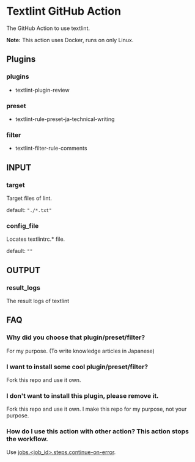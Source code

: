 # Textlint GitHub Action

The GitHub Action to use textlint.

**Note:** This action uses Docker, runs on only Linux.

## Plugins

### plugins

- textlint-plugin-review

### preset

- textlint-rule-preset-ja-technical-writing

### filter

- textlint-filter-rule-comments

## INPUT

### target

Target files of lint.

default: `"./*.txt"`

### config_file

Locates textlintrc.\* file.

default: `""`

## OUTPUT

### result_logs

The result logs of textlint

## FAQ

### Why did you choose that plugin/preset/filter?

For my purpose.
(To write knowledge articles in Japanese)

### I want to install some cool plugin/preset/filter?

Fork this repo and use it own.

### I don't want to install this plugin, please remove it.

Fork this repo and use it own.
I make this repo for my purpose, not your purpose.

### How do I use this action with other action? This action stops the workflow.

Use [jobs.<job_id>.steps.continue-on-error](https://help.github.com/ja/articles/workflow-syntax-for-github-actions#jobsjob_idstepscontinue-on-error).
